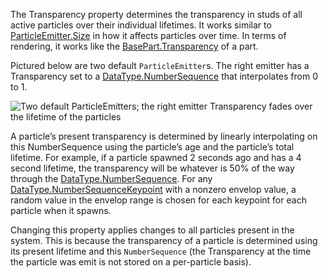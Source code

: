 The Transparency property determines the transparency in studs of all active particles over their individual lifetimes. It works similar to [ParticleEmitter.Size](https://developer.roblox.com/api-reference/property/ParticleEmitter/Size) in how it affects particles over time. In terms of rendering, it works like the [BasePart.Transparency](https://developer.roblox.com/api-reference/property/BasePart/Transparency) of a part.

Pictured below are two default `ParticleEmitter`s. The right emitter has a Transparency set to a [DataType.NumberSequence](https://developer.roblox.com/search#stq=NumberSequence) that interpolates from 0 to 1.

![Two default ParticleEmitters; the right emitter Transparency fades over the lifetime of the particles][1]

A particle’s present transparency is determined by linearly interpolating on this NumberSequence using the particle’s age and the particle’s total lifetime. For example, if a particle spawned 2 seconds ago and has a 4 second lifetime, the transparency will be whatever is 50% of the way through the [DataType.NumberSequence](https://developer.roblox.com/search#stq=NumberSequence). For any [DataType.NumberSequenceKeypoint](https://developer.roblox.com/search#stq=NumberSequenceKeypoint) with a nonzero envelop value, a random value in the envelop range is chosen for each keypoint for each particle when it spawns.

Changing this property applies changes to all particles present in the system. This is because the transparency of a particle is determined using its present lifetime and this `NumberSequence` (the Transparency at the time the particle was emit is not stored on a per-particle basis).

[1]: https://developer.roblox.com/assets/blt7d318803556982ca/ParticleEmitter_Transparency.png